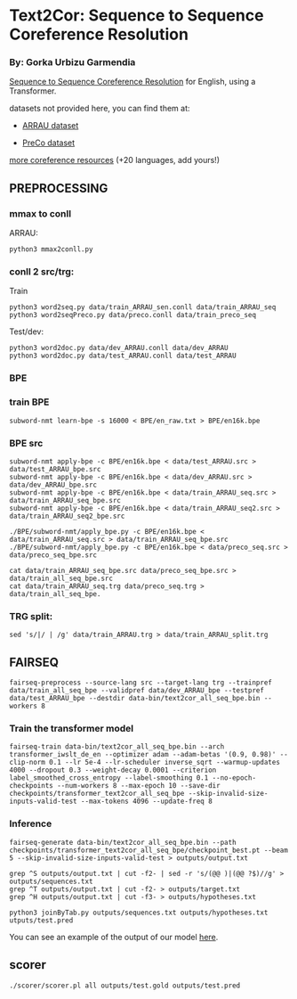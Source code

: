 # Text2Cor: Sequence to Sequence Coreference Resolution

### By: Gorka Urbizu Garmendia

[Sequence to Sequence Coreference Resolution](https://www.aclweb.org/anthology/2020.crac-1.5/) for English, using a Transformer.

datasets not provided here, you can find them at:

- [ARRAU dataset](https://catalog.ldc.upenn.edu/LDC2013T22)

- [PreCo dataset](https://preschool-lab.github.io/PreCo/)

[more coreference resources](https://github.com/gorka96/Coreference-Corpora-Resources)  (+20 languages, add yours!)


## PREPROCESSING

### mmax to conll


ARRAU:
```
python3 mmax2conll.py
```

### conll 2 src/trg:

Train
```
python3 word2seq.py data/train_ARRAU_sen.conll data/train_ARRAU_seq
python3 word2seqPreco.py data/preco.conll data/train_preco_seq
```
Test/dev:
```
python3 word2doc.py data/dev_ARRAU.conll data/dev_ARRAU
python3 word2doc.py data/test_ARRAU.conll data/test_ARRAU
```

### BPE

### train BPE
```
subword-nmt learn-bpe -s 16000 < BPE/en_raw.txt > BPE/en16k.bpe
```
### BPE src
```
subword-nmt apply-bpe -c BPE/en16k.bpe < data/test_ARRAU.src > data/test_ARRAU_bpe.src
subword-nmt apply-bpe -c BPE/en16k.bpe < data/dev_ARRAU.src > data/dev_ARRAU_bpe.src
subword-nmt apply-bpe -c BPE/en16k.bpe < data/train_ARRAU_seq.src > data/train_ARRAU_seq_bpe.src
subword-nmt apply-bpe -c BPE/en16k.bpe < data/train_ARRAU_seq2.src > data/train_ARRAU_seq2_bpe.src

./BPE/subword-nmt/apply_bpe.py -c BPE/en16k.bpe < data/train_ARRAU_seq.src > data/train_ARRAU_seq_bpe.src
./BPE/subword-nmt/apply_bpe.py -c BPE/en16k.bpe < data/preco_seq.src > data/preco_seq_bpe.src

cat data/train_ARRAU_seq_bpe.src data/preco_seq_bpe.src > data/train_all_seq_bpe.src
cat data/train_ARRAU_seq.trg data/preco_seq.trg > data/train_all_seq_bpe.
```

### TRG split:

```
sed 's/|/ | /g' data/train_ARRAU.trg > data/train_ARRAU_split.trg
```

## FAIRSEQ
```
fairseq-preprocess --source-lang src --target-lang trg --trainpref data/train_all_seq_bpe --validpref data/dev_ARRAU_bpe --testpref data/test_ARRAU_bpe --destdir data-bin/text2cor_all_seq_bpe.bin --workers 8
```

### Train the transformer model
```
fairseq-train data-bin/text2cor_all_seq_bpe.bin --arch transformer_iwslt_de_en --optimizer adam --adam-betas '(0.9, 0.98)' --clip-norm 0.1 --lr 5e-4 --lr-scheduler inverse_sqrt --warmup-updates 4000 --dropout 0.3 --weight-decay 0.0001 --criterion label_smoothed_cross_entropy --label-smoothing 0.1 --no-epoch-checkpoints --num-workers 8 --max-epoch 10 --save-dir checkpoints/transformer_text2cor_all_seq_bpe --skip-invalid-size-inputs-valid-test --max-tokens 4096 --update-freq 8
```

### Inference 

```
fairseq-generate data-bin/text2cor_all_seq_bpe.bin --path checkpoints/transformer_text2cor_all_seq_bpe/checkpoint_best.pt --beam 5 --skip-invalid-size-inputs-valid-test > outputs/output.txt

grep ^S outputs/output.txt | cut -f2- | sed -r 's/(@@ )|(@@ ?$)//g' > outputs/sequences.txt
grep ^T outputs/output.txt | cut -f2- > outputs/target.txt
grep ^H outputs/output.txt | cut -f3- > outputs/hypotheses.txt 

python3 joinByTab.py outputs/sequences.txt outputs/hypotheses.txt  utputs/test.pred
```
You can see an example of the output of our model [here](https://github.com/gorka96/text2cor/blob/main/pred_example.txt).

## scorer
```
./scorer/scorer.pl all outputs/test.gold outputs/test.pred
```

